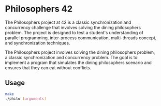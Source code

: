 # Philosophers 42

The Philosophers project at 42 is a classic synchronization and concurrency challenge that involves solving the dining philosophers problem. The project is designed to test a student's understanding of parallel programming, inter-process communication, multi-threads concept, and synchronization techniques.

The Philosophers project involves solving the dining philosophers problem, a classic synchronization and concurrency problem. The goal is to implement a program that simulates the dining philosophers scenario and ensures that they can eat without conflicts.


## Usage

```bash
make
./philo [arguments]
